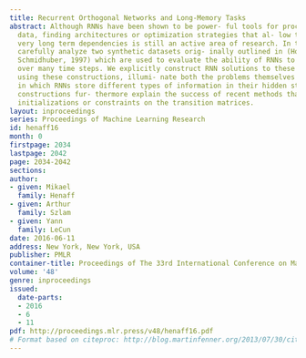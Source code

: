 ```yaml
---
title: Recurrent Orthogonal Networks and Long-Memory Tasks
abstract: Although RNNs have been shown to be power- ful tools for processing sequential
  data, finding architectures or optimization strategies that al- low them to model
  very long term dependencies is still an active area of research. In this work, we
  carefully analyze two synthetic datasets orig- inally outlined in (Hochreiter &
  Schmidhuber, 1997) which are used to evaluate the ability of RNNs to store information
  over many time steps. We explicitly construct RNN solutions to these problems, and
  using these constructions, illumi- nate both the problems themselves and the way
  in which RNNs store different types of information in their hidden states. These
  constructions fur- thermore explain the success of recent methods that specify unitary
  initializations or constraints on the transition matrices.
layout: inproceedings
series: Proceedings of Machine Learning Research
id: henaff16
month: 0
firstpage: 2034
lastpage: 2042
page: 2034-2042
sections: 
author:
- given: Mikael
  family: Henaff
- given: Arthur
  family: Szlam
- given: Yann
  family: LeCun
date: 2016-06-11
address: New York, New York, USA
publisher: PMLR
container-title: Proceedings of The 33rd International Conference on Machine Learning
volume: '48'
genre: inproceedings
issued:
  date-parts:
  - 2016
  - 6
  - 11
pdf: http://proceedings.mlr.press/v48/henaff16.pdf
# Format based on citeproc: http://blog.martinfenner.org/2013/07/30/citeproc-yaml-for-bibliographies/
---
```

